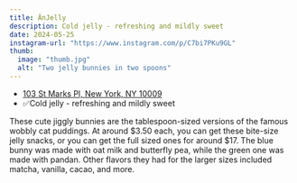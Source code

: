 ```yaml
---
title: ĂnJelly
description: Cold jelly - refreshing and mildly sweet
date: 2024-05-25
instagram-url: "https://www.instagram.com/p/C7bi7PKu9GL"
thumb:
  image: "thumb.jpg"
  alt: "Two jelly bunnies in two spoons"
---
```


-   [103 St Marks Pl, New York, NY 10009](https://maps.app.goo.gl/KUqZsgFmYM3cU8Ca6)
-   ✅Cold jelly - refreshing and mildly sweet

These cute jiggly bunnies are the tablespoon-sized versions of
the famous wobbly cat puddings. At around $3.50 each, you can get these
bite-size jelly snacks, or you can get the full sized ones for around $17. The
blue bunny was made with oat milk and butterfly pea, while the green one was
made with pandan. Other flavors they had for the larger sizes included matcha,
vanilla, cacao, and more.

